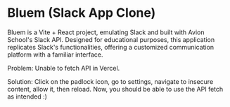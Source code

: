 # Bluem (Slack App Clone)

Bluem is a Vite + React project, emulating Slack and built with Avion School's Slack API. Designed for educational purposes, this application replicates Slack's functionalities, offering a customized communication platform with a familiar interface.

Problem: Unable to fetch API in Vercel.

Solution: Click on the padlock icon, go to settings, navigate to insecure content, allow it, then reload. Now, you should be able to use the API fetch as intended :)
